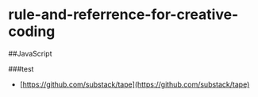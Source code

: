 # rule-and-referrence-for-creative-coding

##JavaScript

###test
- [https://github.com/substack/tape](https://github.com/substack/tape)
